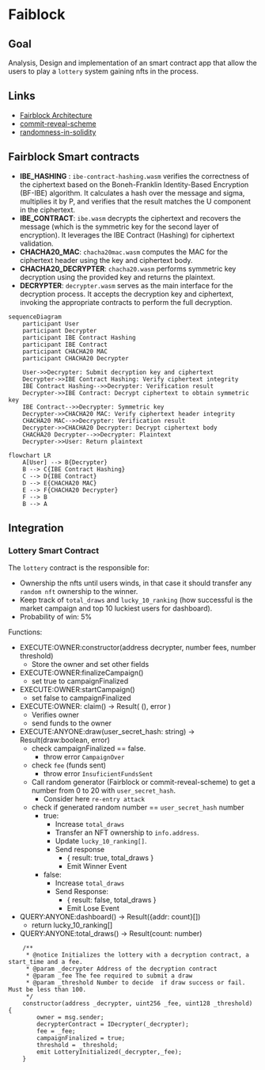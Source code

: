 # Faiblock

## Goal

Analysis, Design and implementation of an smart contract app that allow the users to play a `lottery` system gaining nfts in the process.

## Links

- [Fairblock Architecture](https://docs.fairblock.network/assets/images/cosmos_architecture-67fb3256597a774426ea433ea56a3d62.png)
- [commit-reveal-scheme](https://blog.jarrodwatts.com/understanding-the-commit-reveal-scheme-with-solidity-examples)
- [randomness-in-solidity](https://medium.com/coinmonks/randomness-in-solidity-933eaa6ccff1)

## Fairblock Smart contracts

- **IBE_HASHING** : `ibe-contract-hashing.wasm` verifies the correctness of the ciphertext based on the Boneh-Franklin Identity-Based Encryption (BF-IBE) algorithm. It calculates a hash over the message and sigma, multiplies it by P, and verifies that the result matches the U component in the ciphertext.
- **IBE_CONTRACT**: `ibe.wasm` decrypts the ciphertext and recovers the message (which is the symmetric key for the second layer of encryption). It leverages the IBE Contract (Hashing) for ciphertext validation.
- **CHACHA20_MAC**: `chacha20mac.wasm` computes the MAC for the ciphertext header using the key and ciphertext body.
- **CHACHA20_DECRYPTER**: `chacha20.wasm` performs symmetric key decryption using the provided key and returns the plaintext.
- **DECRYPTER**: `decrypter.wasm` serves as the main interface for the decryption process. It accepts the decryption key and ciphertext, invoking the appropriate contracts to perform the full decryption.

```mermaid
sequenceDiagram
    participant User
    participant Decrypter
    participant IBE Contract Hashing
    participant IBE Contract
    participant CHACHA20 MAC
    participant CHACHA20 Decrypter

    User->>Decrypter: Submit decryption key and ciphertext
    Decrypter->>IBE Contract Hashing: Verify ciphertext integrity
    IBE Contract Hashing-->>Decrypter: Verification result
    Decrypter->>IBE Contract: Decrypt ciphertext to obtain symmetric key
    IBE Contract-->>Decrypter: Symmetric key
    Decrypter->>CHACHA20 MAC: Verify ciphertext header integrity
    CHACHA20 MAC-->>Decrypter: Verification result
    Decrypter->>CHACHA20 Decrypter: Decrypt ciphertext body
    CHACHA20 Decrypter-->>Decrypter: Plaintext
    Decrypter->>User: Return plaintext
```

```mermaid
flowchart LR
    A[User] --> B{Decrypter}
    B --> C{IBE Contract Hashing}
    C --> D{IBE Contract}
    D --> E{CHACHA20 MAC}
    E --> F{CHACHA20 Decrypter}
    F --> B
    B --> A
```

## Integration

### Lottery Smart Contract

The `lottery` contract is the responsible for:

- Ownership the nfts until users winds, in that case it should transfer any `random nft` ownership to the winner.
- Keep track of `total_draws` and `lucky_10_ranking` (how successful is the market campaign and top 10 luckiest users for dashboard).
- Probability of win: 5%

Functions:

- EXECUTE:OWNER:constructor(address decrypter, number fees, number threshold)
  - Store the owner and set other fields
- EXECUTE:OWNER:finalizeCampaign()
  - set true to campaignFinalized
- EXECUTE:OWNER:startCampaign()
  - set false to campaignFinalized
- EXECUTE:OWNER: claim() -> Result( (), error )
  - Verifies owner
  - send funds to the owner
- EXECUTE:ANYONE:draw(user_secret_hash: string) -> Result(draw:boolean, error)
  - check campaignFinalized == false.
    - throw error `CampaignOver`
  - check `fee` (funds sent)
    - throw error `InsuficientFundsSent`
  - Call random generator (Fairblock or commit-reveal-scheme) to get a number from 0 to 20 with `user_secret_hash`.
    - Consider here `re-entry attack`
  - check if generated random number == `user_secret_hash` number
    - true:
      - Increase `total_draws`
      - Transfer an NFT ownership to `info.address`.
      - Update `lucky_10_ranking[]`.
      - Send response
        - { result: true, total_draws }
        - Emit Winner Event
    - false:
      - Increase `total_draws`
      - Send Response:
        - { result: false, total_draws }
        - Emit Lose Event
- QUERY:ANYONE:dashboard() -> Result({addr: count}[])
  - return lucky_10_ranking[]
- QUERY:ANYONE:total_draws() -> Result(count: number)

```solidity
    /**
     * @notice Initializes the lottery with a decryption contract, a start_time and a fee.
     * @param _decrypter Address of the decryption contract
     * @param _fee The fee required to submit a draw
     * @param _threshold Number to decide  if draw success or fail. Must be less than 100.
     */
    constructor(address _decrypter, uint256 _fee, uint128 _threshold) {
        owner = msg.sender;
        decrypterContract = IDecrypter(_decrypter);
        fee = _fee;
        campaignFinalized = true;
        threshold = _threshold;
        emit LotteryInitialized(_decrypter,_fee);
    }
```
